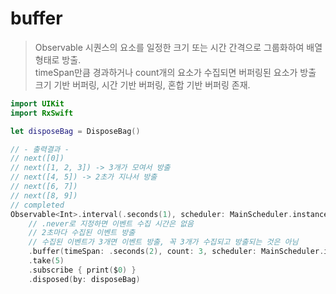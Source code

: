 buffer
======

> Observable 시퀀스의 요소를 일정한 크기 또는 시간 간격으로 그룹화하여 배열 형태로 방출.  
> timeSpan만큼 경과하거나 count개의 요소가 수집되면 버퍼링된 요소가 방출
> 크기 기반 버퍼링, 시간 기반 버퍼링, 혼합 기반 버퍼링 존재.  

```swift
import UIKit
import RxSwift

let disposeBag = DisposeBag()

// - 출력결과 -
// next([0])
// next([1, 2, 3]) -> 3개가 모여서 방출
// next([4, 5]) -> 2초가 지나서 방출
// next([6, 7])
// next([8, 9])
// completed
Observable<Int>.interval(.seconds(1), scheduler: MainScheduler.instance)
    // .never로 지정하면 이벤트 수집 시간은 없음
    // 2초마다 수집된 이벤트 방출
    // 수집된 이벤트가 3개면 이벤트 방출, 꼭 3개가 수집되고 방출되는 것은 아님
    .buffer(timeSpan: .seconds(2), count: 3, scheduler: MainScheduler.instance)
    .take(5)
    .subscribe { print($0) }
    .disposed(by: disposeBag)
```
